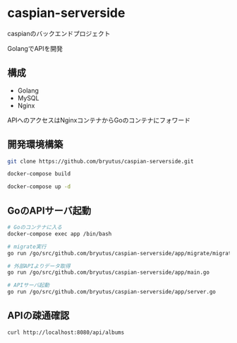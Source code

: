 # caspian-serverside
caspianのバックエンドプロジェクト

GolangでAPIを開発

## 構成

- Golang
- MySQL
- Nginx

APIへのアクセスはNginxコンテナからGoのコンテナにフォワード

## 開発環境構築
```bash
git clone https://github.com/bryutus/caspian-serverside.git

docker-compose build

docker-compose up -d
```

## GoのAPIサーバ起動

```bash
# Goのコンテナに入る
docker-compose exec app /bin/bash

# migrate実行
go run /go/src/github.com/bryutus/caspian-serverside/app/migrate/migrate.go

# 外部APIよりデータ取得
go run /go/src/github.com/bryutus/caspian-serverside/app/main.go

# APIサーバ起動
go run /go/src/github.com/bryutus/caspian-serverside/app/server.go
```

## APIの疎通確認
```bash
curl http://localhost:8080/api/albums
```
